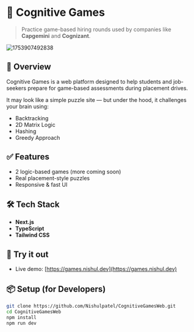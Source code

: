 # 🧠 Cognitive Games

> Practice game-based hiring rounds used by companies like **Capgemini** and **Cognizant**.
> 
![1753907492838](https://github.com/user-attachments/assets/5a837129-9a4d-40c1-bd3d-6e16c6fde03d)

## 🚀 Overview

Cognitive Games is a web platform designed to help students and job-seekers prepare for game-based assessments during placement drives.

It may look like a simple puzzle site — but under the hood, it challenges your brain using:

- Backtracking  
- 2D Matrix Logic  
- Hashing  
- Greedy Approach  

## ✅ Features

- 2 logic-based games (more coming soon)  
- Real placement-style puzzles  
- Responsive & fast UI

## 🛠️ Tech Stack

- **Next.js** 
- **TypeScript**
- **Tailwind CSS**


## 🧪 Try it out

- Live demo: [https://games.nishul.dev](https://games.nishul.dev)


## 📦 Setup (for Developers)

```bash
git clone https://github.com/Nishulpatel/CognitiveGamesWeb.git
cd CognitiveGamesWeb
npm install
npm run dev

